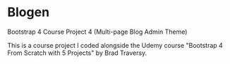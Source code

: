 # Blogen
Bootstrap 4 Course Project 4 (Multi-page Blog Admin Theme)

This is a course project I coded alongside the Udemy course "Bootstrap 4 From Scratch with 5 Projects" by Brad Traversy.
